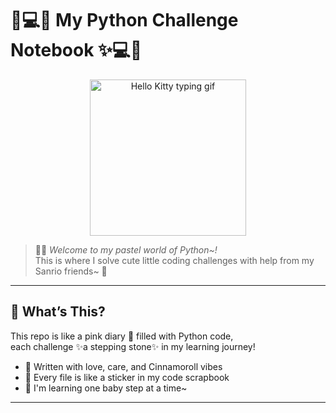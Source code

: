 # 🎀💻✨ My Python Challenge Notebook ✨💻🎀

<p align="center">
  <img src="https://i.pinimg.com/originals/73/eb/91/73eb915bee60322f0d85457e802df124.gif" width="250" alt="Hello Kitty typing gif" />
</p>

> 🐰💗 *Welcome to my pastel world of Python~!*  
> This is where I solve cute little coding challenges with help from my Sanrio friends~ 🌸

---

## 🍓 What’s This?

This repo is like a pink diary 📔 filled with Python code,  
each challenge ✨a stepping stone✨ in my learning journey!

- 🌼 Written with love, care, and Cinnamoroll vibes
- 🧸 Every file is like a sticker in my code scrapbook
- 💌 I'm learning one baby step at a time~

---


